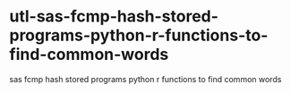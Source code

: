 # utl-sas-fcmp-hash-stored-programs-python-r-functions-to-find-common-words
sas fcmp hash stored programs python r functions to find common words
